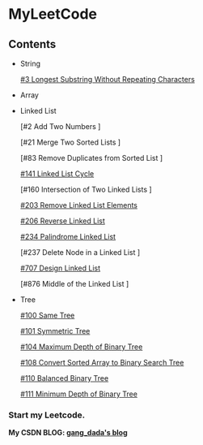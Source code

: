 # MyLeetCode

## Contents

* String

  [#3 Longest Substring Without Repeating Characters](https://github.com/LuuuuuG/MyLeetCode/blob/master/Source/03_Longest%20Substring%20Without%20Repeating%20Characters.cpp)
  

* Array

* Linked List

  [#2 Add Two Numbers ]
  
  [#21 Merge Two Sorted Lists ]
  
  [#83 Remove Duplicates from Sorted List    ]
  
  [#141 Linked List Cycle    ](https://github.com/LuuuuuG/MyLeetCode/blob/master/Source/141_Linked%20List%20Cycle.cpp)
  
  [#160 Intersection of Two Linked Lists    ]
  
  [#203 Remove Linked List Elements    ](https://github.com/LuuuuuG/MyLeetCode/blob/master/Source/203_Remove%20Linked%20List%20Elements.cpp)
  
  [#206 Reverse Linked List    ](https://github.com/LuuuuuG/MyLeetCode/blob/master/Source/206_Reverse%20Linked%20List.cpp)
  
  [#234 Palindrome Linked List    ](https://github.com/LuuuuuG/MyLeetCode/blob/master/Source/234_Palindrome%20Linked%20List.cpp)
  
  [#237 Delete Node in a Linked List    ]
  
  [#707 Design Linked List    ](https://github.com/LuuuuuG/MyLeetCode/blob/master/Source/707_Design%20Linked%20List.cpp)
  
  [#876 Middle of the Linked List    ]
  
* Tree
  
  [#100 Same Tree](https://github.com/LuuuuuG/MyLeetCode/blob/master/Source/100_Same%20Tree.cpp)
  
  [#101 Symmetric Tree    ](https://github.com/LuuuuuG/MyLeetCode/blob/master/Source/101_Symmetric%20Tree.cpp)
  
  [#104 Maximum Depth of Binary Tree    ](https://github.com/LuuuuuG/MyLeetCode/blob/master/Source/104_Maximum%20Depth%20of%20Binary%20Tree.cpp)
  
  [#108 Convert Sorted Array to Binary Search Tree    ](https://github.com/LuuuuuG/MyLeetCode/blob/master/Source/108_Convert%20Sorted%20Array%20to%20Binary%20Search%20Tree.cpp)
  
  [#110 Balanced Binary Tree    ](https://github.com/LuuuuuG/MyLeetCode/blob/master/Source/110_Balanced%20Binary%20Tree.cpp)
  
  [#111 Minimum Depth of Binary Tree    ](https://github.com/LuuuuuG/MyLeetCode/blob/master/Source/111_Minimum%20Depth%20of%20Binary%20Tree.cpp)


### Start my Leetcode.

**My CSDN BLOG: [gang_dada's blog](https://blog.csdn.net/gang_dada)**


